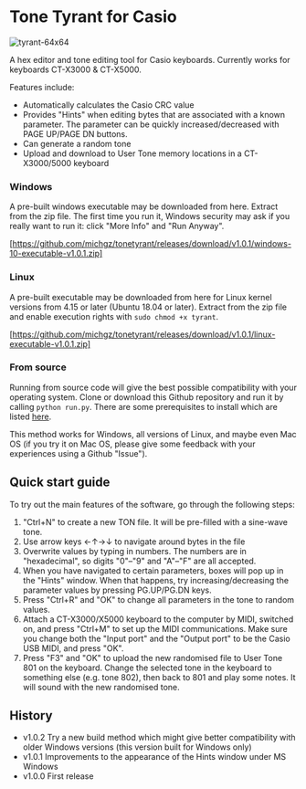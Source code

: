 # Tone Tyrant for Casio

![tyrant-64x64](https://user-images.githubusercontent.com/42281265/149575450-a4bce95c-79d1-4836-a40a-6082bbaf9f68.png)

A hex editor and tone editing tool for Casio keyboards. Currently works for keyboards CT-X3000 & CT-X5000.

Features include:
* Automatically calculates the Casio CRC value
* Provides "Hints" when editing bytes that are associated with a known parameter. The parameter can be quickly increased/decreased with PAGE UP/PAGE DN buttons.
* Can generate a random tone
* Upload and download to User Tone memory locations in a CT-X3000/5000 keyboard

### Windows

A pre-built windows executable may be downloaded from here. Extract from the zip file. The first time you run it, Windows security may ask if you really want to run it: click "More Info" and "Run Anyway".

[https://github.com/michgz/tonetyrant/releases/download/v1.0.1/windows-10-executable-v1.0.1.zip]

### Linux

A pre-built executable may be downloaded from here for Linux kernel versions from 4.15 or later (Ubuntu 18.04 or later). Extract from the zip file and enable execution rights with ```sudo chmod +x tyrant```.

[https://github.com/michgz/tonetyrant/releases/download/v1.0.1/linux-executable-v1.0.1.zip]

### From source

Running from source code will give the best possible compatibility with your operating system. Clone or download this Github repository and run it by calling ```python run.py```. There are some prerequisites to install which are listed [here](Prerequisites.md).

This method works for Windows, all versions of Linux, and maybe even Mac OS (if you try it on Mac OS, please give some feedback with your experiences using a Github "Issue").

## Quick start guide

To try out the main features of the software, go through the following steps:

1. "Ctrl+N" to create a new TON file. It will be pre-filled with a sine-wave tone.
2. Use arrow keys &#8592;&#8593;&#8594;&#8595; to navigate around bytes in the file
3. Overwrite values by typing in numbers. The numbers are in "hexadecimal", so digits "0"&#8211;"9" and "A"&#8211;"F" are all accepted.
4. When you have navigated to certain parameters, boxes will pop up in the "Hints" window. When that happens, try increasing/decreasing the parameter values by pressing PG.UP/PG.DN keys.
5. Press "Ctrl+R" and "OK" to change all parameters in the tone to random values.
6. Attach a CT-X3000/X5000 keyboard to the computer by MIDI, switched on, and press "Ctrl+M" to set up the MIDI communications. Make sure you change both the "Input port" and the "Output port" to be the Casio USB MIDI, and press "OK".
7. Press "F3" and "OK" to upload the new randomised file to User Tone 801 on the keyboard. Change the selected tone in the keyboard to something else (e.g. tone 802), then back to 801 and play some notes. It will sound with the new randomised tone.

## History

* v1.0.2  Try a new build method which might give better compatibility with older Windows versions (this version built for Windows only)
* v1.0.1  Improvements to the appearance of the Hints window under MS Windows
* v1.0.0  First release
